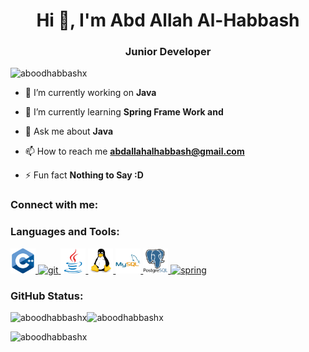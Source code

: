 <h1 align="center">Hi 👋, I'm Abd Allah Al-Habbash</h1>
<h3 align="center">Junior Developer</h3>

<p align="left"> <img src="https://komarev.com/ghpvc/?username=aboodhabbashx&label=Profile%20views&color=0e75b6&style=flat" alt="aboodhabbashx" /> </p>

- 🔭 I’m currently working on **Java**

- 🌱 I’m currently learning **Spring Frame Work and**

- 💬 Ask me about **Java**

- 📫 How to reach me **abdallahalhabbash@gmail.com**

- ⚡ Fun fact **Nothing to Say :D**

<h3 align="left">Connect with me:</h3>
<p align="left">
</p>

<h3 align="left">Languages and Tools:</h3>
<p align="left"> <a href="https://www.w3schools.com/cpp/" target="_blank" rel="noreferrer"> <img src="https://raw.githubusercontent.com/devicons/devicon/master/icons/cplusplus/cplusplus-original.svg" alt="cplusplus" width="40" height="40"/> </a> <a href="https://git-scm.com/" target="_blank" rel="noreferrer"> <img src="https://www.vectorlogo.zone/logos/git-scm/git-scm-icon.svg" alt="git" width="40" height="40"/> </a> <a href="https://www.java.com" target="_blank" rel="noreferrer"> <img src="https://raw.githubusercontent.com/devicons/devicon/master/icons/java/java-original.svg" alt="java" width="40" height="40"/> </a> <a href="https://www.linux.org/" target="_blank" rel="noreferrer"> <img src="https://raw.githubusercontent.com/devicons/devicon/master/icons/linux/linux-original.svg" alt="linux" width="40" height="40"/> </a> <a href="https://www.mysql.com/" target="_blank" rel="noreferrer"> <img src="https://raw.githubusercontent.com/devicons/devicon/master/icons/mysql/mysql-original-wordmark.svg" alt="mysql" width="40" height="40"/> </a> <a href="https://www.postgresql.org" target="_blank" rel="noreferrer"> <img src="https://raw.githubusercontent.com/devicons/devicon/master/icons/postgresql/postgresql-original-wordmark.svg" alt="postgresql" width="40" height="40"/> </a> <a href="https://spring.io/" target="_blank" rel="noreferrer"> <img src="https://www.vectorlogo.zone/logos/springio/springio-icon.svg" alt="spring" width="40" height="40"/> </a> </p>

<h3 align="left">GitHub Status:</h3>

<p><img align="left" src="https://github-readme-stats.vercel.app/api/top-langs?username=aboodhabbashx&show_icons=true&locale=en&layout=compact" alt="aboodhabbashx" /></p>

<p>&nbsp;<img align="left" src="https://github-readme-stats.vercel.app/api?username=aboodhabbashx&show_icons=true&locale=en" alt="aboodhabbashx" /></p>

<p><img align="left" src="https://github-readme-streak-stats.herokuapp.com/?user=aboodhabbashx&" alt="aboodhabbashx" /></p>
